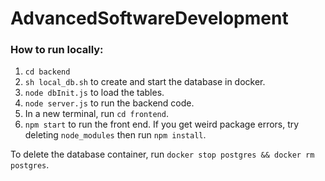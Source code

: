 # AdvancedSoftwareDevelopment

### How to run locally:
1. `cd backend`
2. `sh local_db.sh` to create and start the database in docker.
3. `node dbInit.js` to load the tables.
4. `node server.js` to run the backend code.
5. In a new terminal, run `cd frontend`.
6. `npm start` to run the front end. If you get weird package errors, try deleting `node_modules` then run `npm install`.

To delete the database container, run `docker stop postgres && docker rm postgres`.

